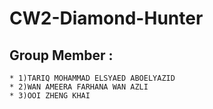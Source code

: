 # CW2-Diamond-Hunter
## Group Member :
    * 1)TARIQ MOHAMMAD ELSYAED ABOELYAZID
    * 2)WAN AMEERA FARHANA WAN AZLI
    * 3)OOI ZHENG KHAI
